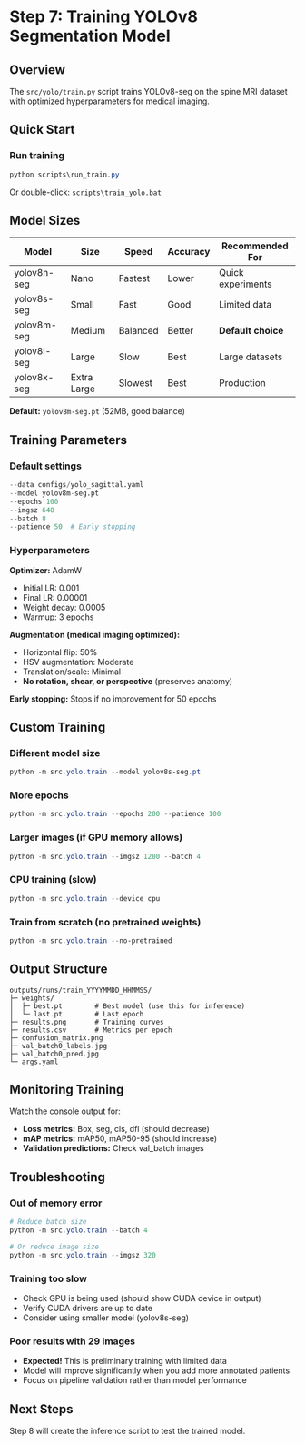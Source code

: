 # Step 7: Training YOLOv8 Segmentation Model

## Overview

The `src/yolo/train.py` script trains YOLOv8-seg on the spine MRI dataset with optimized hyperparameters for medical imaging.

## Quick Start

### Run training
```powershell
python scripts\run_train.py
```

Or double-click: `scripts\train_yolo.bat`

## Model Sizes

| Model | Size | Speed | Accuracy | Recommended For |
|-------|------|-------|----------|-----------------|
| yolov8n-seg | Nano | Fastest | Lower | Quick experiments |
| yolov8s-seg | Small | Fast | Good | Limited data |
| yolov8m-seg | Medium | Balanced | Better | **Default choice** |
| yolov8l-seg | Large | Slow | Best | Large datasets |
| yolov8x-seg | Extra Large | Slowest | Best | Production |

**Default:** `yolov8m-seg.pt` (52MB, good balance)

## Training Parameters

### Default settings
```python
--data configs/yolo_sagittal.yaml
--model yolov8m-seg.pt
--epochs 100
--imgsz 640
--batch 8
--patience 50  # Early stopping
```

### Hyperparameters

**Optimizer:** AdamW
- Initial LR: 0.001
- Final LR: 0.00001
- Weight decay: 0.0005
- Warmup: 3 epochs

**Augmentation (medical imaging optimized):**
- Horizontal flip: 50%
- HSV augmentation: Moderate
- Translation/scale: Minimal
- **No rotation, shear, or perspective** (preserves anatomy)

**Early stopping:** Stops if no improvement for 50 epochs

## Custom Training

### Different model size
```powershell
python -m src.yolo.train --model yolov8s-seg.pt
```

### More epochs
```powershell
python -m src.yolo.train --epochs 200 --patience 100
```

### Larger images (if GPU memory allows)
```powershell
python -m src.yolo.train --imgsz 1280 --batch 4
```

### CPU training (slow)
```powershell
python -m src.yolo.train --device cpu
```

### Train from scratch (no pretrained weights)
```powershell
python -m src.yolo.train --no-pretrained
```

## Output Structure
```
outputs/runs/train_YYYYMMDD_HHMMSS/
├─ weights/
│  ├─ best.pt        # Best model (use this for inference)
│  └─ last.pt        # Last epoch
├─ results.png       # Training curves
├─ results.csv       # Metrics per epoch
├─ confusion_matrix.png
├─ val_batch0_labels.jpg
├─ val_batch0_pred.jpg
└─ args.yaml
```

## Monitoring Training

Watch the console output for:
- **Loss metrics:** Box, seg, cls, dfl (should decrease)
- **mAP metrics:** mAP50, mAP50-95 (should increase)
- **Validation predictions:** Check val_batch images

## Troubleshooting

### Out of memory error
```powershell
# Reduce batch size
python -m src.yolo.train --batch 4

# Or reduce image size
python -m src.yolo.train --imgsz 320
```

### Training too slow
- Check GPU is being used (should show CUDA device in output)
- Verify CUDA drivers are up to date
- Consider using smaller model (yolov8s-seg)

### Poor results with 29 images
- **Expected!** This is preliminary training with limited data
- Model will improve significantly when you add more annotated patients
- Focus on pipeline validation rather than model performance

## Next Steps

Step 8 will create the inference script to test the trained model.